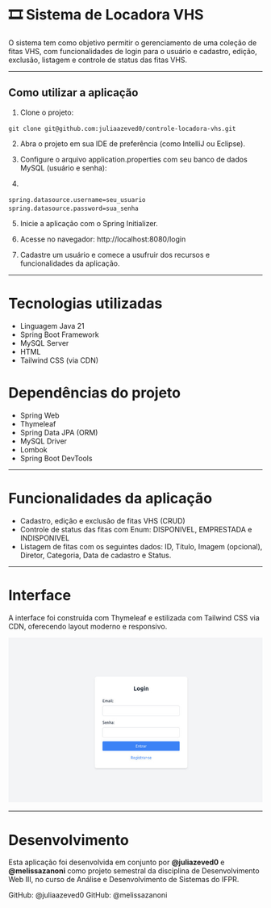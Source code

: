 # 🎞️ Sistema de Locadora VHS

O sistema tem como objetivo permitir o gerenciamento de uma coleção de fitas VHS, com funcionalidades de login para o usuário e cadastro, edição, exclusão, listagem e controle de status das fitas VHS.

---

## Como utilizar a aplicação

1. Clone o projeto:

``git clone git@github.com:juliaazeved0/controle-locadora-vhs.git``

2. Abra o projeto em sua IDE de preferência (como IntelliJ ou Eclipse).

3. Configure o arquivo application.properties com seu banco de dados MySQL (usuário e senha):
4. 
``
spring.datasource.username=seu_usuario
spring.datasource.password=sua_senha
``

5. Inicie a aplicação com o Spring Initializer.

6. Acesse no navegador: http://localhost:8080/login

7. Cadastre um usuário e comece a usufruir dos recursos e funcionalidades da aplicação.

---
# Tecnologias utilizadas

- Linguagem Java 21
- Spring Boot Framework
- MySQL Server
- HTML
- Tailwind CSS (via CDN)

# Dependências do projeto

- Spring Web 
- Thymeleaf 
- Spring Data JPA (ORM)
- MySQL Driver
- Lombok 
- Spring Boot DevTools

---
# Funcionalidades da aplicação

- Cadastro, edição e exclusão de fitas VHS (CRUD)
- Controle de status das fitas com Enum: DISPONIVEL, EMPRESTADA e  INDISPONIVEL
- Listagem de fitas com os seguintes dados: ID, Título, Imagem (opcional), Diretor, Categoria, Data de cadastro e Status.

---
# Interface 

A interface foi construída com Thymeleaf e estilizada com Tailwind CSS via CDN, oferecendo layout moderno e responsivo.

![Tela de Login](docs/login.jpg)

---
# Desenvolvimento

Esta aplicação foi desenvolvida em conjunto por **@juliazeved0** e **@melissazanoni** como projeto semestral da disciplina de Desenvolvimento Web III, no curso de Análise e Desenvolvimento de Sistemas do IFPR.

GitHub: @juliaazeved0
GitHub: @melissazanoni
